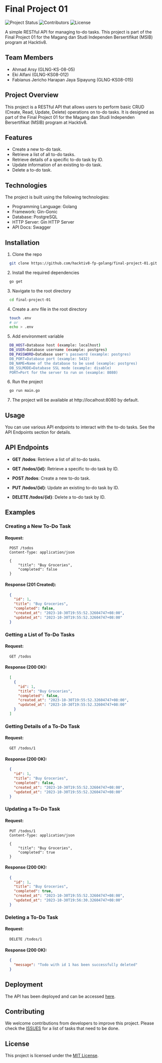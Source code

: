 # Final Project 01
![Project Status](https://img.shields.io/badge/status-in%20progress-yellow)
![Contributors](https://img.shields.io/badge/contributors-3-blue)
![License](https://img.shields.io/badge/license-MIT-green)

A simple RESTful API for managing to-do tasks. This project is part of the Final Project 01 for the Magang dan Studi Independen Bersertifikat (MSIB) program at Hacktiv8.

## Team Members

- Ahmad Arsy (GLNG-KS-08-05)
- Eki Alfani (GLNG-KS08-012)
- Fabianus Jericho Harapan Jaya Sipayung (GLNG-KS08-015)

## Project Overview

This project is a RESTful API that allows users to perform basic CRUD (Create, Read, Update, Delete) operations on to-do tasks. It is designed as part of the Final Project 01 for the Magang dan Studi Independen Bersertifikat (MSIB) program at Hacktiv8.

## Features

- Create a new to-do task.
- Retrieve a list of all to-do tasks.
- Retrieve details of a specific to-do task by ID.
- Update information of an existing to-do task.
- Delete a to-do task.

## Technologies

The project is built using the following technologies:

- Programming Language: Golang
- Framework: Gin-Gonic
- Database: PostgreSQL
- HTTP Server: Gin HTTP Server
- API Docs: Swagger

## Installation
1. Clone the repo
```sh
  git clone https://github.com/hacktiv8-fp-golang/final-project-01.git
```
2. Install the required dependencies
```sh
  go get
```
3. Navigate to the root directory
```sh
  cd final-project-01
```
4. Create a .env file in the root directory
```sh
  touch .env
  # or
  echo > .env
```
5. Add environment variable
```sh
  DB_HOST=Database host (example: localhost)
  DB_USER=Database username (example: postgres)
  DB_PASSWORD=Database user's password (example: postgres)
  DB_PORT=Database port (example: 5432)
  DB_NAME=Name of the database to be used (example: postgres)
  DB_SSLMODE=Database SSL mode (example: disable)
  PORT=Port for the server to run on (example: 8080)
```
6. Run the project
```sh
  go run main.go
```
7. The project will be available at http://localhost:8080 by default.

## Usage

You can use various API endpoints to interact with the to-do tasks. See the API Endpoints section for details.

## API Endpoints

- **GET /todos**: Retrieve a list of all to-do tasks.

- **GET /todos/{id}**: Retrieve a specific to-do task by ID.

- **POST /todos**: Create a new to-do task.

- **PUT /todos/{id}**: Update an existing to-do task by ID.
- **DELETE /todos/{id}**: Delete a to-do task by ID.

## Examples

### Creating a New To-Do Task

#### Request:

```http
  POST /todos
  Content-Type: application/json

  {
      "title": "Buy Groceries",
      "completed": false
  }
```

#### Response (201 Created):
```json
  {
    "id": 1,
    "title": "Buy Groceries",
    "completed": false,
    "created_at": "2023-10-30T19:55:52.32604747+08:00",
    "updated_at": "2023-10-30T19:55:52.32604747+08:00"
  }
```

### Getting a List of To-Do Tasks

#### Request:

```http
  GET /todos
```

#### Response (200 OK):
```json
  [
    {
      "id": 1,
      "title": "Buy Groceries",
      "completed": false,
      "created_at": "2023-10-30T19:55:52.32604747+08:00",
      "updated_at": "2023-10-30T19:55:52.32604747+08:00"
    }
  ]
```

### Getting Details of a To-Do Task

#### Request:

```http
  GET /todos/1
```

#### Response (200 OK):
```json
  {
    "id": 1,
    "title": "Buy Groceries",
    "completed": false,
    "created_at": "2023-10-30T19:55:52.32604747+08:00",
    "updated_at": "2023-10-30T19:55:52.32604747+08:00"
  }
```
### Updating a To-Do Task

#### Request:

```http
  PUT /todos/1
  Content-Type: application/json

  {
      "title": "Buy Groceries",
      "completed": true
  }
```

#### Response (200 OK):
```json
  {
    "id": 1,
    "title": "Buy Groceries",
    "completed": true,
    "created_at": "2023-10-30T19:55:52.32604747+08:00",
    "updated_at": "2023-10-30T19:56:30.32604747+08:00"
  }
```

### Deleting a To-Do Task

#### Request:

```http
  DELETE /todos/1
```

#### Response (200 OK):
```json
  {
    "message": "Todo with id 1 has been successfully deleted"
  }
```

## Deployment
The API has been deployed and can be accessed [here](https://final-project-01-production.up.railway.app/).

## Contributing

We welcome contributions from developers to improve this project. Please check the [ISSUES](https://github.com/hacktiv8-fp-golang/final-project-01/issues) for a list of tasks that need to be done.

## License

This project is licensed under the [MIT License](LICENSE).
